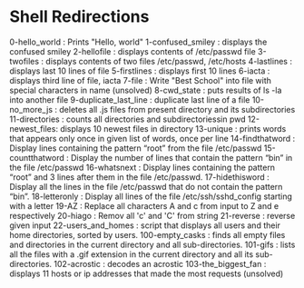 # Shell Redirections
0-hello_world : Prints "Hello, world"
1-confused_smiley : displays the confused smiley
2-hellofile : displays contents of /etc/passwd file
3-twofiles : displays contents of two files /etc/passwd, /etc/hosts
4-lastlines : displays last 10 lines of file
5-firstlines : displays first 10 lines
6-iacta : displays third line of file, iacta
7-file : Write "Best School" into file with special characters in name (unsolved)
8-cwd_state : puts results of ls -la into another file
9-duplicate_last_line : duplicate last line of a file
10-no_more_js : deletes all .js files from present directory and its subdirectories
11-directories : counts all directories and subdirectoriessin pwd
12-newest_files: displays 10 newest files in directory
13-unique : prints words that appears only once in given list of words, once per line
14-findthatword : Display lines containing the pattern “root” from the file /etc/passwd
15-countthatword : Display the number of lines that contain the pattern “bin” in the file /etc/passwd
16-whatsnext : Display lines containing the pattern “root” and 3 lines after them in the file /etc/passwd.
17-hidethisword : Display all the lines in the file /etc/passwd that do not contain the pattern “bin”.
18-letteronly : Display all lines of the file /etc/ssh/sshd_config starting with a letter
19-AZ : Replace all characters A and c from input to Z and e respectively
20-hiago : Remov all 'c' and 'C' from string
21-reverse : reverse given input
22-users_and_homes : script that displays all users and their home directories, sorted by users.
100-empty_casks : finds all empty files and directories in the current directory and all sub-directories.
101-gifs : lists all the files with a .gif extension in the current directory and all its sub-directories.
102-acrostic : decodes an acrostic
103-the_biggest_fan : displays 11 hosts or ip addresses that made the most requests (unsolved)
